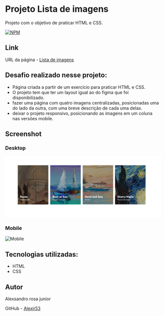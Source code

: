 # Projeto Lista de imagens

Projeto com o objetivo de praticar HTML e CSS.

[![NPM](https://img.shields.io/bower/l/MI)](https://github.com/Alexjr53/Lista-de-imagens/blob/main/LICENSE)

## Link
URL da página - [Lista de imagens](https://alexjr53.github.io/Lista-de-imagens/)

## Desafio realizado nesse projeto:

- Página criada a partir de um exercício para praticar HTML e CSS.
- O projeto tem que ter um layout igual ao do figma que foi disponibilizado.
- fazer uma página com quatro imagens centralizadas, posicionadas uma do lado da outra, com uma breve descrição de cada uma delas.
- deixar o projeto responsivo, posicionando as imagens em um coluna nas versões mobile.
## Screenshot

### Desktop
![Desktop](src/images/Screenshot-desktop.png)

### Mobile
![Mobile](src/images/Screenshot-mobile.gif)
## Tecnologias utilizadas:
- HTML
- CSS


## Autor
Alexsandro rosa junior

GitHub - [Alexjr53](https://github.com/Alexjr53)
